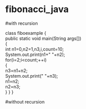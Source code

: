 # fibonacci_java
#with recursion 

class fiboexample
{  
   public static void main(String args[])  
   {   
      int n1=0,n2=1,n3,i,count=10;    
      System.out.print(n1+" "+n2);    
      for(i=2;i<count;++i)    
      {    
          n3=n1+n2;    
          System.out.print(" "+n3);    
          n1=n2;    
          n2=n3;    
       }
    }
}  
 
#without recursion 
